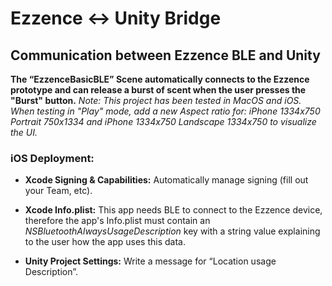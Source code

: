 # Ezzence <-> Unity Bridge

## **Communication between Ezzence BLE and Unity**

**The “EzzenceBasicBLE” Scene automatically connects to the Ezzence prototype and can release a burst of scent when the user presses the "Burst" button.**
*Note: This project has been tested in MacOS and iOS. When testing in "Play" mode, add a new Aspect ratio for: iPhone 1334x750 Portrait 750x1334 and iPhone 1334x750 Landscape 1334x750 to visualize the UI.*

### iOS Deployment:

* **Xcode Signing & Capabilities:** Automatically manage signing (fill out your Team, etc).

* **Xcode Info.plist:** This app needs BLE to connect to the Ezzence device, therefore the app's Info.plist must contain an *NSBluetoothAlwaysUsageDescription* key with a string value explaining to the user how the app uses this data.

* **Unity Project Settings:** Write a message for “Location usage Description”.

